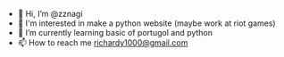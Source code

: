 - 👋 Hi, I’m @zznagi
- 👀 I'm interested in make a python website (maybe work at riot games)
- 🌱 I’m currently learning basic of portugol and python
- 📫 How to reach me richardy1000@gmail.com
<!---
zznagi/zznagi is a ✨ special ✨ repository because its `README.md` (this file) appears on your GitHub profile.
You can click the Preview link to take a look at your changes.
--->

